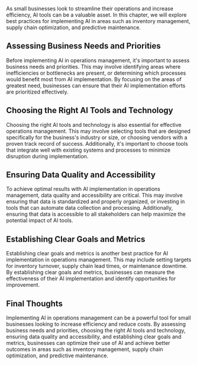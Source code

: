 

As small businesses look to streamline their operations and increase efficiency, AI tools can be a valuable asset. In this chapter, we will explore best practices for implementing AI in areas such as inventory management, supply chain optimization, and predictive maintenance.

Assessing Business Needs and Priorities
---------------------------------------

Before implementing AI in operations management, it's important to assess business needs and priorities. This may involve identifying areas where inefficiencies or bottlenecks are present, or determining which processes would benefit most from AI implementation. By focusing on the areas of greatest need, businesses can ensure that their AI implementation efforts are prioritized effectively.

Choosing the Right AI Tools and Technology
------------------------------------------

Choosing the right AI tools and technology is also essential for effective operations management. This may involve selecting tools that are designed specifically for the business's industry or size, or choosing vendors with a proven track record of success. Additionally, it's important to choose tools that integrate well with existing systems and processes to minimize disruption during implementation.

Ensuring Data Quality and Accessibility
---------------------------------------

To achieve optimal results with AI implementation in operations management, data quality and accessibility are critical. This may involve ensuring that data is standardized and properly organized, or investing in tools that can automate data collection and processing. Additionally, ensuring that data is accessible to all stakeholders can help maximize the potential impact of AI tools.

Establishing Clear Goals and Metrics
------------------------------------

Establishing clear goals and metrics is another best practice for AI implementation in operations management. This may include setting targets for inventory turnover, supply chain lead times, or maintenance downtime. By establishing clear goals and metrics, businesses can measure the effectiveness of their AI implementation and identify opportunities for improvement.

Final Thoughts
--------------

Implementing AI in operations management can be a powerful tool for small businesses looking to increase efficiency and reduce costs. By assessing business needs and priorities, choosing the right AI tools and technology, ensuring data quality and accessibility, and establishing clear goals and metrics, businesses can optimize their use of AI and achieve better outcomes in areas such as inventory management, supply chain optimization, and predictive maintenance.
